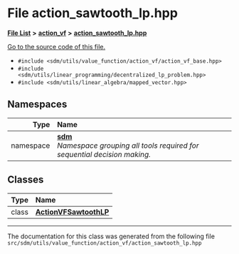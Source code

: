 
# File action\_sawtooth\_lp.hpp

<link rel="stylesheet" href="https://cdnjs.cloudflare.com/ajax/libs/KaTeX/0.5.1/katex.min.css">
<link rel="stylesheet" href="https://cdn.jsdelivr.net/github-markdown-css/2.2.1/github-markdown.css"/>



[**File List**](files.md) **>** [**action\_vf**](dir_d1aeb2fe2f9787dc1bfb67b37cd039f2.md) **>** [**action\_sawtooth\_lp.hpp**](action__sawtooth__lp_8hpp.md)

[Go to the source code of this file.](action__sawtooth__lp_8hpp_source.md)



* `#include <sdm/utils/value_function/action_vf/action_vf_base.hpp>`
* `#include <sdm/utils/linear_programming/decentralized_lp_problem.hpp>`
* `#include <sdm/utils/linear_algebra/mapped_vector.hpp>`









## Namespaces

| Type | Name |
| ---: | :--- |
| namespace | [**sdm**](namespacesdm.md) <br>_Namespace grouping all tools required for sequential decision making._  |

## Classes

| Type | Name |
| ---: | :--- |
| class | [**ActionVFSawtoothLP**](classsdm_1_1ActionVFSawtoothLP.md) <br> |














------------------------------
The documentation for this class was generated from the following file `src/sdm/utils/value_function/action_vf/action_sawtooth_lp.hpp`